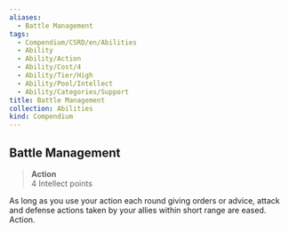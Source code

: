 ```yaml
---
aliases:
  - Battle Management
tags:
  - Compendium/CSRD/en/Abilities
  - Ability
  - Ability/Action
  - Ability/Cost/4
  - Ability/Tier/High
  - Ability/Pool/Intellect
  - Ability/Categories/Support
title: Battle Management
collection: Abilities
kind: Compendium
---
```

## Battle Management  
>**Action**  
>4 Intellect points
  
As long as you use your action each round giving orders or advice, attack and defense actions taken by your allies within short range are eased. Action.
